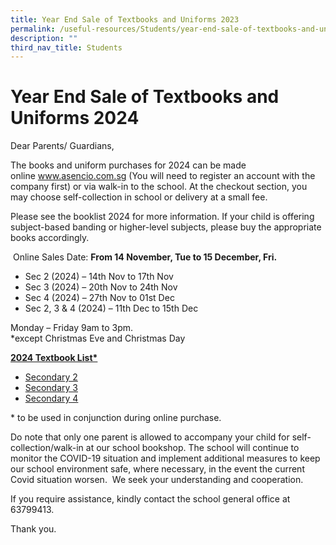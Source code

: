 ```yaml
---
title: Year End Sale of Textbooks and Uniforms 2023
permalink: /useful-resources/Students/year-end-sale-of-textbooks-and-uniforms-2023/
description: ""
third_nav_title: Students
---
```

# Year End Sale of Textbooks and Uniforms 2024

Dear Parents/ Guardians,

The books and uniform purchases for 2024 can be made online&nbsp;<a href="http://www.asencio.com.sg//" target="_blank">www.asencio.com.sg</a>&nbsp;(You will need to register an account with the company first) or via walk-in to the school. At the checkout section, you may choose self-collection in school or delivery at a small fee.

Please see the booklist 2024 for more information. If your child is offering subject-based banding or higher-level subjects, please buy the appropriate books accordingly.

&nbsp;Online Sales Date:&nbsp;**From 14 November, Tue to 15 December, Fri.**

*   Sec 2 (2024) – 14th Nov to 17th Nov
*   Sec 3 (2024) – 20th Nov to 24th Nov
*   Sec 4 (2024) – 27th Nov to 01st Dec
*   Sec 2, 3 &amp; 4 (2024) – 11th Dec to 15th Dec

Monday – Friday 9am to 3pm.  
\*except Christmas Eve and Christmas Day

<b><u>2024 Textbook List*</u></b>

*   <a href="/files/Useful%20Resources/Students/2023%20end%20Textbooks%20&amp;%20Uniforms/Bukit%20Batok%20Secondary%20School%20Booklist%202023%20S2.pdf" target="_blank">Secondary 2</a>
*   <a href="/files/Useful%20Resources/Students/2023%20end%20Textbooks%20&amp;%20Uniforms/Bukit%20Batok%20Secondary%20School%20Booklist%202023%20S3.pdf" target="_blank">Secondary 3</a>
*   <a href="/files/Useful%20Resources/Students/2023%20end%20Textbooks%20&amp;%20Uniforms/Bukit%20Batok%20Secondary%20School%20Booklist%202023%20S4.pdf" target="_blank">Secondary 4</a>

\* to be used in conjunction during online purchase.

Do note that only one parent is allowed to accompany your child for self-collection/walk-in at our school bookshop. The school will continue to monitor the COVID-19 situation and implement additional measures to keep our school environment safe, where necessary, in the event the current Covid situation worsen. &nbsp;We seek your understanding and cooperation.

If you require assistance, kindly contact the school general office at 63799413.

Thank you.